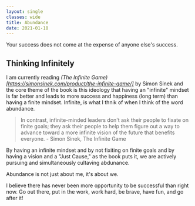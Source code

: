 ```yaml
---
layout: single
classes: wide
title: Abundance
date: 2021-01-18
---
```

Your success does not come at the expense of anyone else's success. 

## Thinking Infinitely
I am currently reading _(The Infinite Game)[https://simonsinek.com/product/the-infinite-game/]_ by Simon Sinek and the core theme of the book is this ideology that having an "infinite" mindset is far better and leads to more success and happiness (long term) than having a finite mindset. Infinite, is what I thnik of when I think of the word abundance.

> In contrast, infinite-minded leaders don't ask their people to fixate on finite goals; they ask their people to help them figure out a way to advance toward a more infinite vision of the future that benefits everyone. - Simon Sinek, The Infinite Game

By having an infinite mindset and by not fixiting on finite goals and by having a vision and a "Just Cause," as the book puts it, we are actively pursuing and simultaneously cultaving abdunance.

Abundance is not just about me, it's about we.

I believe there has never been more opportunity to be successful than right now. Go out there, put in the work, work hard, be brave, have fun, and go after it!